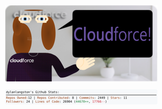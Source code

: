 <!-- 
Version 2.0.127
Built Sat Oct 26 2024 02:14:35 GMT+0000 (Coordinated Universal Time)
-->

<h1 align="center">
  <a href="https://github.com/dylanlangston/dylanlangston/tree/master/src" title="Click to View Source">
    <picture width="100%" alt="Dylan">
      <source media="(prefers-color-scheme: dark)" srcset="dylan-dark.svg?version=2.0.127">
      <img src="dylan-light.svg?version=2.0.127" alt="Dylan">
    </picture>
  </a>
</h1>

<div align="center">
  <picture width="100%" alt="Profile Info and Stats">
    <source media="(prefers-color-scheme: dark)" srcset="stats-dark.svg?version=2.0.127">
    <img src="stats-light.svg?version=2.0.127" alt="Profile Info and Stats">
  </picture>
</div>
